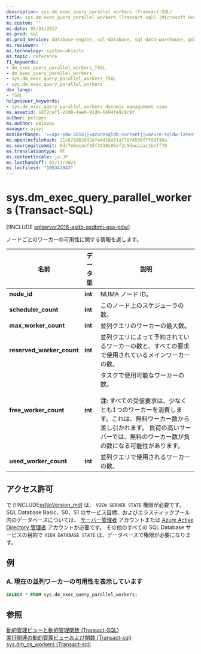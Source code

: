 ```yaml
---
description: sys.dm_exec_query_parallel_workers (Transact-SQL)
title: sys.dm_exec_query_parallel_workers (Transact-sql) |Microsoft Docs
ms.custom: ''
ms.date: 05/24/2017
ms.prod: sql
ms.prod_service: database-engine, sql-database, sql-data-warehouse, pdw
ms.reviewer: ''
ms.technology: system-objects
ms.topic: reference
f1_keywords:
- dm_exec_query_parallel_workers_TSQL
- dm_exec_query_parallel_workers
- sys.dm_exec_query_parallel_workers_TSQL
- sys.dm_exec_query_parallel_workers
dev_langs:
- TSQL
helpviewer_keywords:
- sys.dm_exec_query_parallel_workers dynamic management view
ms.assetid: 1d72cef1-22d8-4ae0-91db-6694fe918c9f
author: pelopes
ms.author: pelopes
manager: ajayj
monikerRange: '>=aps-pdw-2016||=azuresqldb-current||=azure-sqldw-latest||>=sql-server-2016||>=sql-server-linux-2017||=azuresqldb-mi-current'
ms.openlocfilehash: 21c6788b2dd2efe4d18a51a77074536f7fd9f38a
ms.sourcegitcommit: 8dc7e0ececf15f3438c05ef2c9daccaac1bbff78
ms.translationtype: MT
ms.contentlocale: ja-JP
ms.lasthandoff: 02/13/2021
ms.locfileid: "100342943"
---
```

# <a name="sysdm_exec_query_parallel_workers-transact-sql"></a>sys.dm_exec_query_parallel_workers (Transact-SQL)
[!INCLUDE [sqlserver2016-asdb-asdbmi-asa-pdw](../../includes/applies-to-version/sqlserver2016-asdb-asdbmi-asa-pdw.md)]

  ノードごとのワーカーの可用性に関する情報を返します。  
  
|名前|データ型|説明|  
|----------|---------------|-----------------|  
|**node_id**|**int**|NUMA ノード ID。|  
|**scheduler_count**|**int**|このノード上のスケジューラの数。|  
|**max_worker_count**|**int**|並列クエリのワーカーの最大数。|  
|**reserved_worker_count**|**int**|並列クエリによって予約されているワーカーの数と、すべての要求で使用されているメインワーカーの数。| 
|**free_worker_count**|**int**|タスクで使用可能なワーカーの数。<br /><br />**注:** すべての受信要求は、少なくとも1つのワーカーを消費します。これは、無料ワーカー数から差し引かれます。  負荷の高いサーバーでは、無料のワーカー数が負の数になる可能性があります。| 
|**used_worker_count**|**int**|並列クエリで使用されるワーカーの数。|  
  
## <a name="permissions"></a>アクセス許可  

で [!INCLUDE[ssNoVersion_md](../../includes/ssnoversion-md.md)] は、 `VIEW SERVER STATE` 権限が必要です。   
SQL Database Basic、S0、S1 のサービス目標、およびエラスティックプール内のデータベースについては、 [サーバー管理者](https://docs.microsoft.com/azure/azure-sql/database/logins-create-manage#existing-logins-and-user-accounts-after-creating-a-new-database) アカウントまたは [Azure Active Directory 管理者](https://docs.microsoft.com/azure/azure-sql/database/authentication-aad-overview#administrator-structure) アカウントが必要です。 その他のすべての SQL Database サービスの目的で `VIEW DATABASE STATE` は、データベースで権限が必要になります。   
 
## <a name="examples"></a>例  
  
### <a name="a-viewing-current-parallel-worker-availability"></a>A. 現在の並列ワーカーの可用性を表示しています  

```sql 
SELECT * FROM sys.dm_exec_query_parallel_workers;  
```  
  
## <a name="see-also"></a>参照  
 [動的管理ビューと動的管理関数 &#40;Transact-SQL&#41;](~/relational-databases/system-dynamic-management-views/system-dynamic-management-views.md)   
 [実行関連の動的管理ビューおよび関数 &#40;Transact-sql&#41;](../../relational-databases/system-dynamic-management-views/execution-related-dynamic-management-views-and-functions-transact-sql.md)   
 [sys.dm_os_workers &#40;Transact-sql&#41;](../../relational-databases/system-dynamic-management-views/sys-dm-os-workers-transact-sql.md)

